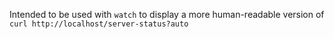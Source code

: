 Intended to be used with `watch` to display a more human-readable version of `curl http://localhost/server-status?auto`
